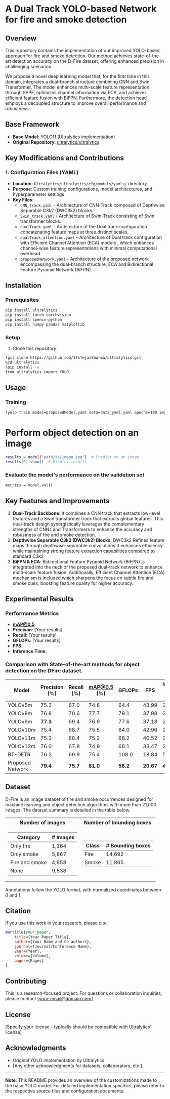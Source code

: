 # A Dual Track YOLO-based Network for fire and smoke detection

## Overview

This repository contains the implementation of our improved YOLO-based approach for fire and smoke detection. Our method achieves state-of-the-art detection accuracy on the D-Fire dataset, offering enhanced precision in challenging scenarios. 

We propose a novel deep learning model that, for the first time in this domain, integrates a dual-branch structure combining CNN and Swin Transformer. The model enhances multi-scale feature representation through SPPF, optimizes channel information via ECA, and achieves efficient feature fusion with BiFPN. Furthermore, the detection head employs a decoupled structure to improve overall performance and robustness.

## Base Framework

- **Base Model**: YOLO11 (Ultralytics implementation)
- **Original Repository**: [ultralytics/ultralytics](https://github.com/ultralytics/ultralytics)

## Key Modifications and Contributions

### 1. Configuration Files (YAML)
- **Location**: `Ultralytics/ultralytics/cfg/models/yamls/` directory
- **Purpose**: Custom training configurations, model architectures, and hyperparameter settings
- **Key Files**:
  - `CNN_track.yaml` - Architecture of CNN-Track composed of Depthwise Separable C3k2 (DWC3k2) blocks.
  - `Swin_track.yaml` - Architecture of Swin-Track consisting of Swin transformer blocks. 
  - `dualTrack.yaml` - Architecture of the Dual track configuration concatenating feature maps at three distinct scales.
  - `dualTrack_attention.yaml` - Architecture of Dual track configuration with Efficient Channel Attention (ECA) module , which enhances channel-wise feature representations with minimal computational overhead.
  - `proposedNetwork.yaml` - Architecture of the proposed network encompassing the dual-branch structure, ECA and Bidirectional Feature Pyramid Network (BiFPN).
    
## Installation

### Prerequisites
```bash
pip install ultralytics
pip install torch torchvision
pip install opencv-python
pip install numpy pandas matplotlib
```

### Setup
1. Clone this repository:
```bash
!git clone https://github.com/ItsTejasSharma/ultralytics.git
%cd ultralytics
!pip install -e .
from ultralytics import YOLO
```

## Usage

### Training
```bash
!yolo train model=proposedModel.yaml data=data_yaml.yaml epochs=100 imgsz=640 device="cpu"
```

# Perform object detection on an image
```bash
results = model("path/to/image.jpg")  # Predict on an image
results[0].show()  # Display results
```

### Evaluate the model's performance on the validation set
```bash
metrics = model.val()
```

## Key Features and Improvements

1. **Dual-Track Backbone**: It combines a CNN track that extracts low-level features and a Swin transformer track that extracts global features. This dual-track design synergistically leverages the complementary strengths of CNNs and Transformers to enhance the accuracy and robustness of fire and smoke detection.
2. **Depthwise Separable C3k2 (DWC3k2) Blocks**: DWC3k2 Refines feature maps through depthwise-separable convolutions.It enhances efficiency while maintaining strong feature extraction capabilities compared to standard C3k2
3. **BiFPN & ECA**: Bidirectional Feature Pyramid Network (BiFPN) is integrated into the neck of the proposed dual-track network to enhance multi-scale feature fusion. Additionally, Efficient Channel Attention (ECA) mechanism is included which sharpens the focus on subtle fire and smoke cues, boosting feature quality for higher accuracy.

## Experimental Results

### Performance Metrics
- **mAP@0.5**: 
- **Precison**: [Your results]
- **Recall**: [Your results]
- **GFLOPs**: [Your results]
- **FPS**:
- **Inference Time**:

### Comparison with State-of-the-art methods for object detection on the DFire dataset.
| Model    | Precision (%) | Recall (%) | mAP@0.5 (%) | GFLOPs | FPS   | Inference Time (ms) |
|----------|---------------|------------|-------------|--------|-------|---------------------|
| YOLOv5m  | 75.3          | 67.0       | 74.6        | 64.4   | 43.99| 22.73           |
| YOLOv8m  | 76.8          | 70.6  | 77.7    | 79.1   | 37.98 | 26.32               |
| YOLOv9m  | **77.3**      | 69.4       | 76.9        | 77.6   | 37.18 | 26.89               |
| YOLOv10m | 75.4          | 68.7       | 75.5        | 64.0 | 42.96 | 23.27               |
| YOLOv11m | 75.3          | 68.4       | 75.2        | 68.2   | 40.52 | 24.68               |
| YOLOv12m | 76.0          | 67.8       | 74.9        | 68.1   | 33.47 | 29.87               |
| RT-DETR  | 76.2          | 69.9       | 75.4        | 108.0 | 18.84 | 53.07               |
| Proposed Network  | **79.4**          | **75.7**       | **81.0**        | **58.2** | **20.67** | **48.38**               |


## Dataset

D-Fire is an image dataset of fire and smoke occurrences designed for machine learning and object detection algorithms with more than 21,000 images. The dataset summary is detailed in the table below.

<div align="center">
<table>
  <tr>
    <th>Number of images</th>
    <th>Number of bounding boxes</th>
  </tr>
 
  <tr><td>

  | Category | # Images |
  | ------------- | ------------- |
  | Only fire  | 1,164  |
  | Only smoke  | 5,867  |
  | Fire and smoke  | 4,658  |
  | None  | 9,838  |

  </td><td>

  | Class | # Bounding boxes |
  | ------------- | ------------- |
  | Fire  | 14,692 |
  | Smoke  | 11,865 |

  </td></tr> 
</table>
</div>

Annotations follow the YOLO format, with normalized coordinates between 0 and 1.

## Citation

If you use this work in your research, please cite:

```bibtex
@article{your_paper,
    title={Your Paper Title},
    author={Your Name and Co-authors},
    journal={Journal/Conference Name},
    year={Year},
    volume={Volume},
    pages={Pages}
}
```

## Contributing

This is a research-focused project. For questions or collaboration inquiries, please contact [your-email@domain.com].

## License

[Specify your license - typically should be compatible with Ultralytics' license]

## Acknowledgments

- Original YOLO implementation by Ultralytics
- [Any other acknowledgments for datasets, collaborators, etc.]

---

**Note**: This README provides an overview of the customizations made to the base YOLO model. For detailed implementation specifics, please refer to the respective source files and configuration documents.

